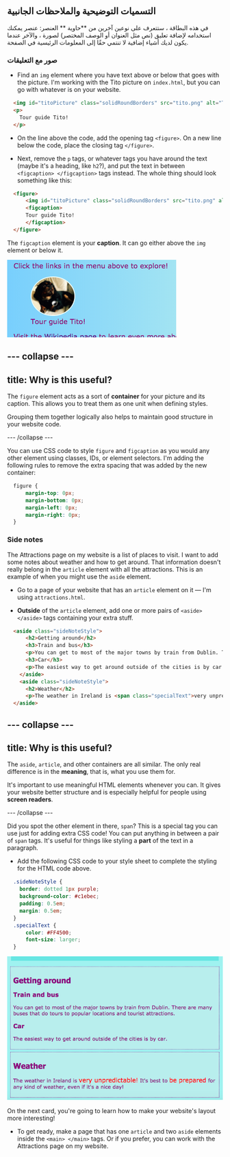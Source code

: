 ## التسميات التوضيحية والملاحظات الجانبية

في هذه البطاقة ، ستتعرف على نوعين آخرين من **حاوية ** العنصر: عنصر يمكنك استخدامه لإضافة تعليق (نص مثل العنوان أو الوصف المختصر) لصورة ، والآخر عندما يكون لديك أشياء إضافية لا تنتمي حقًا إلى المعلومات الرئيسية في الصفحة.

### صور مع التعليقات

+ Find an `img` element where you have text above or below that goes with the picture. I'm working with the Tito picture on `index.html`, but you can go with whatever is on your website. 

```html
  <img id="titoPicture" class="solidRoundBorders" src="tito.png" alt="Tito the dog" />          
  <p>
    Tour guide Tito!
  </p>
```

+ On the line above the code, add the opening tag `<figure>`. On a new line below the code, place the closing tag `</figure>`.

+ Next, remove the `p` tags, or whatever tags you have around the text (maybe it's a heading, like `h2`?), and put the text in between `<figcaption> </figcaption>` tags instead. The whole thing should look something like this:

```html
  <figure>
      <img id="titoPicture" class="solidRoundBorders" src="tito.png" alt="Tito the dog" />          
      <figcaption>
      Tour guide Tito!
      </figcaption>
  </figure>
```

The `figcaption` element is your **caption**. It can go either above the `img` element or below it.

![Picture of Tito with a caption](images/figureAndCaption.png)

## \--- collapse \---

## title: Why is this useful?

The `figure` element acts as a sort of **container** for your picture and its caption. This allows you to treat them as one unit when defining styles.

Grouping them together logically also helps to maintain good structure in your website code.

\--- /collapse \---

You can use CSS code to style `figure` and `figcaption` as you would any other element using classes, IDs, or element selectors. I'm adding the following rules to remove the extra spacing that was added by the new container:

```css
  figure { 
      margin-top: 0px;
      margin-bottom: 0px;
      margin-left: 0px;
      margin-right: 0px;
  }
```

### Side notes

The Attractions page on my website is a list of places to visit. I want to add some notes about weather and how to get around. That information doesn't really belong in the `article` element with all the attractions. This is an example of when you might use the `aside` element.

+ Go to a page of your website that has an `article` element on it — I'm using `attractions.html`.

+ **Outside** of the `article` element, add one or more pairs of `<aside> </aside>` tags containing your extra stuff.

```html
  <aside class="sideNoteStyle">
      <h2>Getting around</h2>
      <h3>Train and bus</h3>
      <p>You can get to most of the major towns by train from Dublin. There are many buses that do tours to popular locations and tourist attractions.</p>
      <h3>Car</h3>
      <p>The easiest way to get around outside of the cities is by car.</p>
    </aside>
    <aside class="sideNoteStyle">
      <h2>Weather</h2>
      <p>The weather in Ireland is <span class="specialText">very unpredictable!</span> It's best to <span class="specialText">be prepared</span> for any kind of weather, even if it's a nice day!</p>
  </aside>
```

## \--- collapse \---

## title: Why is this useful?

The `aside`, `article`, and other containers are all similar. The only real difference is in the **meaning**, that is, what you use them for.

It's important to use meaningful HTML elements whenever you can. It gives your website better structure and is especially helpful for people using **screen readers**.

\--- /collapse \---

Did you spot the other element in there, `span`? This is a special tag you can use just for adding extra CSS code! You can put anything in between a pair of `span` tags. It's useful for things like styling a **part** of the text in a paragraph.

+ Add the following CSS code to your style sheet to complete the styling for the HTML code above.

```css
  .sideNoteStyle {
    border: dotted 1px purple;
    background-color: #c1ebec;
    padding: 0.5em;
    margin: 0.5em;
  }
  .specialText {
      color: #FF4500;
      font-size: larger;
  }
```

![Additional notes with their own styling](images/asidesStyled.png)

On the next card, you're going to learn how to make your website's layout more interesting!

+ To get ready, make a page that has one `article` and two `aside` elements inside the `<main> </main>` tags. Or if you prefer, you can work with the Attractions page on my website.